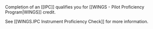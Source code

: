 Completion of an [[IPC]] qualifies you for [[WINGS - Pilot Proficiency Program|WINGS]] credit.

See [[WINGS.IPC Instrument Proficiency Check]] for more information.